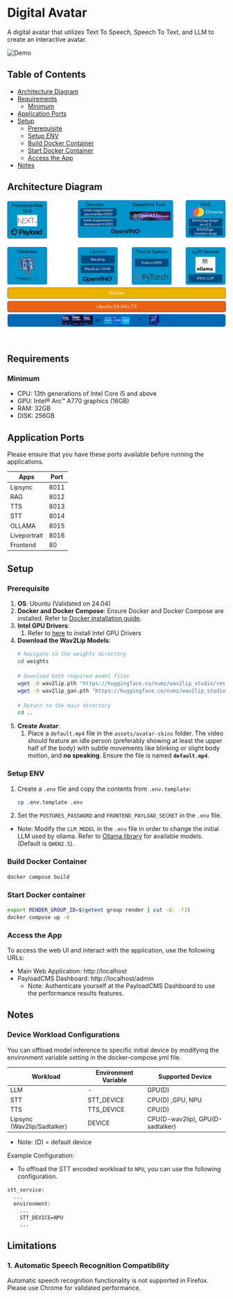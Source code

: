 # Digital Avatar

A digital avatar that utilizes Text To Speech, Speech To Text, and LLM to create an interactive avatar.

![Demo](./docs/demo.gif)


## Table of Contents
- [Architecture Diagram](#architecture-diagram)
- [Requirements](#requirements)
  - [Minimum](#minimum)
- [Application Ports](#application-ports)
- [Setup](#setup)
  - [Prerequisite](#prerequisite)
  - [Setup ENV](#setup-env)
  - [Build Docker Container](#build-docker-container)
  - [Start Docker Container](#start-docker-container)
  - [Access the App](#access-the-app)
- [Notes](#notes)

## Architecture Diagram
![Archictecture Diagram](./docs/architecture.png)

## Requirements

### Minimum
- CPU: 13th generations of Intel Core i5 and above
- GPU: Intel® Arc™ A770 graphics (16GB)
- RAM: 32GB
- DISK: 256GB

## Application Ports
Please ensure that you have these ports available before running the applications.

| Apps         | Port |
|--------------|------|
| Lipsync      | 8011 |
| RAG          | 8012 |
| TTS          | 8013 |
| STT          | 8014 |
| OLLAMA       | 8015 |
| Liveportrait | 8016 |
| Frontend     | 80   |

## Setup

### Prerequisite
1. **OS**: Ubuntu (Validated on 24.04)
1. **Docker and Docker Compose**: Ensure Docker and Docker Compose are installed. Refer to [Docker installation guide](https://docs.docker.com/engine/install/).
1. **Intel GPU Drivers**:
    1. Refer to [here](../../../README.md#quick-start) to install Intel GPU Drivers
1. **Download the Wav2Lip Models**:
    ```bash
    # Navigate to the weights directory
    cd weights
    
    # Download both required model files
    wget -O wav2lip.pth "https://huggingface.co/numz/wav2lip_studio/resolve/main/Wav2lip/wav2lip.pth?download=true"
    wget -O wav2lip_gan.pth "https://huggingface.co/numz/wav2lip_studio/resolve/main/Wav2lip/wav2lip_gan.pth?download=true"
    
    # Return to the main directory
    cd ..
    ```
1. **Create Avatar**:
    1. Place a `default.mp4` file in the `assets/avatar-skins` folder. The video should feature an idle person (preferably showing at least the upper half of the body) with subtle movements like blinking or slight body motion, and **no speaking**. Ensure the file is named **`default.mp4`**.

### Setup ENV
1. Create a `.env` file and copy the contents from `.env.template`:
    ```bash
    cp .env.template .env
    ```
2. Set the `POSTGRES_PASSWORD` and `FRONTEND_PAYLOAD_SECRET` in the `.env` file.
* Note: Modify the `LLM_MODEL` in the `.env` file in order to change the initial LLM used by ollama. Refer to [Ollama library](https://ollama.com/library) for available models. (Default is `QWEN2.5`).


### Build Docker Container
```bash
docker compose build
```

### Start Docker container
```bash
export RENDER_GROUP_ID=$(getent group render | cut -d: -f3)
docker compose up -d
```

### Access the App
To access the web UI and interact with the application, use the following URLs:
- Main Web Application: http://localhost
- PayloadCMS Dashboard: http://localhost/admin
  - Note: Authenticate yourself at the PayloadCMS Dashboard to use the performance results features.

## Notes
### Device Workload Configurations
You can offload model inference to specific initial device by modifying the environment variable setting in the docker-compose.yml file.

| Workload                       | Environment Variable |Supported Device         | 
|--------------------------------|----------------------|-------------------------|
| LLM                            |            -         |        GPU(D)              |
| STT                            | STT_DEVICE           | CPU(D) ,GPU, NPU             | 
| TTS                            | TTS_DEVICE           | CPU(D)                     |
| Lipsync (Wav2lip/Sadtalker)    | DEVICE               | CPU(D-wav2lip), GPU(D-sadtalker)                |

* Note: (D) = default device

Example Configuration:

* To offload the STT encoded workload to `NPU`, you can use the following configuration.

```
stt_service:
  ...
  environment:
    ...
    STT_DEVICE=NPU
    ...
```

## Limitations
### 1. Automatic Speech Recognition Compatibility
Automatic speech recognition functionality is not supported in Firefox. Please use Chrome for validated performance.
